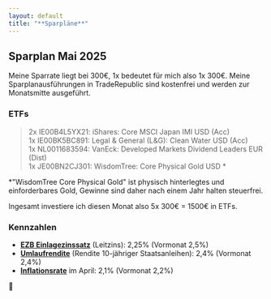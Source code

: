 ```yaml
---
layout: default
title: "**Sparpläne**"
---
```


## **Sparplan Mai 2025**

Meine Sparrate liegt bei 300€, 1x bedeutet für mich also 1x 300€.
Meine Sparplanausführungen in TradeRepublic sind kostenfrei und werden zur Monatsmitte ausgeführt.

### ETFs

> 2x IE00B4L5YX21: iShares: Core MSCI Japan IMI USD (Acc)  
> 1x IE00BK5BC891: Legal & General (L&G): Clean Water USD (Acc)  
> 1x NL0011683594: VanEck: Developed Markets Dividend Leaders EUR (Dist)  
> 1x JE00BN2CJ301: WisdomTree: Core Physical Gold USD \*  

\*"WisdomTree Core Physical Gold" ist physisch hinterlegtes und einforderbares Gold, Gewinne sind daher nach einem Jahr halten steuerfrei.

Ingesamt investiere ich diesen Monat also 5x 300€ = 1500€ in ETFs.

### Kennzahlen

- [**EZB Einlagezinssatz**](https://www.onvista.de/zinsen/EZB-Einlagezinssatz-9343474) (Leitzins): 2,25% (Vormonat 2,5%)
- [**Umlaufrendite**](https://www.onvista.de/zinsen/Umlaufrendite-1490830) (Rendite 10-jähriger Staatsanleihen): 2,4% (Vormonat 2,4%)
- [**Inflationsrate**](https://www.destatis.de/DE/Themen/Wirtschaft/Konjunkturindikatoren/Basisdaten/vpi001j.html) im April: 2,1% (Vormonat 2,2%)

🐂
